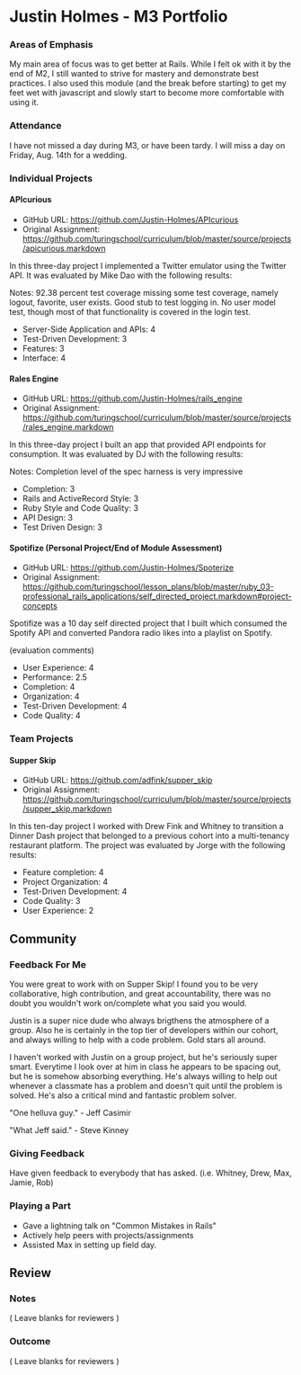 # Justin Holmes - M3 Portfolio

### Areas of Emphasis

My main area of focus was to get better at Rails.  While I felt ok with it by
the end of M2, I still wanted to strive for mastery and demonstrate best
practices.  I also used this module (and the break before starting) to get
my feet wet with javascript and slowly start to become more comfortable with
using it.

### Attendance

I have not missed a day during M3, or have been tardy. I will miss a day on
Friday, Aug. 14th for a wedding.

### Individual Projects

#### APIcurious

* GitHub URL: https://github.com/Justin-Holmes/APIcurious
* Original Assignment: https://github.com/turingschool/curriculum/blob/master/source/projects/apicurious.markdown

In this three-day project I implemented a Twitter emulator using the Twitter API. It was evaluated by Mike Dao with the following results:

Notes: 92.38 percent test coverage missing some test coverage,
namely logout, favorite, user exists. Good stub to test logging in.
No user model test, though most of that functionality is covered in
the login test.

  * Server-Side Application and APIs:  4
  * Test-Driven Development: 3
  * Features: 3
  * Interface: 4

#### Rales Engine

* GitHub URL: https://github.com/Justin-Holmes/rails_engine
* Original Assignment: https://github.com/turingschool/curriculum/blob/master/source/projects/rales_engine.markdown

In this three-day project I built an app that provided API endpoints for consumption. It was evaluated by DJ with the following results:

Notes: Completion level of the spec harness is very impressive

  * Completion: 3
  * Rails and ActiveRecord Style:  3
  * Ruby Style and Code Quality: 3
  * API Design: 3
  * Test Driven Design: 3

#### Spotifize (Personal Project/End of Module Assessment)

* GitHub URL: https://github.com/Justin-Holmes/Spoterize
* Original Assignment: https://github.com/turingschool/lesson_plans/blob/master/ruby_03-professional_rails_applications/self_directed_project.markdown#project-concepts

Spotifize was a 10 day self directed project that I built which consumed the Spotify API and converted Pandora radio likes into a playlist on Spotify.

(evaluation comments)

  * User Experience: 4
  * Performance: 2.5
  * Completion: 4
  * Organization: 4
  * Test-Driven Development: 4
  * Code Quality: 4


### Team Projects

#### Supper Skip

* GitHub URL: https://github.com/adfink/supper_skip
* Original Assignment: https://github.com/turingschool/curriculum/blob/master/source/projects/supper_skip.markdown

In this ten-day project I worked with Drew Fink and Whitney to transition a Dinner Dash project that belonged to a previous cohort into a multi-tenancy restaurant platform. The project was evaluated by Jorge with the following results:

  * Feature completion:  4
  * Project Organization: 4
  * Test-Driven Development: 4
  * Code Quality: 3
  * User Experience: 2

## Community

### Feedback For Me

You were great to work with on Supper Skip! I found you to be very collaborative, high contribution, and great accountability, there was no doubt you wouldn't work on/complete what you said you would.

Justin is a super nice dude who always brigthens the atmosphere of a group. Also he is certainly in the top tier of developers within our cohort, and always willing to help with a code problem. Gold stars all around.

I haven't worked with Justin on a group project, but he's seriously super smart. Everytime I look over at him in class he appears to be spacing out, but he is somehow absorbing everything. He's always willing to help out whenever a classmate has a problem and doesn't quit until the problem is solved. He's also a critical mind and fantastic problem solver.

"One helluva guy." - Jeff Casimir

"What Jeff said." - Steve Kinney

### Giving Feedback

Have given feedback to everybody that has asked. (i.e. Whitney, Drew, Max, Jamie, Rob)

### Playing a Part

  * Gave a lightning talk on "Common Mistakes in Rails"
  * Actively help peers with projects/assignments
  * Assisted Max in setting up field day.

## Review

### Notes

( Leave blanks for reviewers )

### Outcome

( Leave blanks for reviewers )
